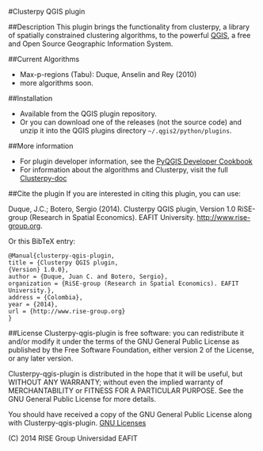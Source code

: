 #Clusterpy QGIS plugin

##Description
This plugin brings the functionality from clusterpy, a library of spatially
constrained clustering algorithms, to the powerful [QGIS](http://www.qgis.org/),
a free and Open Source Geographic Information System.

##Current Algorithms
 * Max-p-regions (Tabu): Duque, Anselin and Rey (2010)
 * more algorithms soon.

##Installation
 * Available from the QGIS plugin repository.
 * Or you can download one of the releases (not the source code) and unzip it into the QGIS plugins directory `~/.qgis2/python/plugins`.

##More information
 * For plugin developer information, see the [PyQGIS Developer Cookbook](http://www.qgis.org/pyqgis-cookbook/index.html)
 * For information about the algorithms and Clusterpy, visit the full [Clusterpy-doc](http://www.rise-group.org/risem/clusterpy/index.html#) 

##Cite the plugin
If you are interested in citing this plugin, you can use:

Duque, J.C.; Botero, Sergio (2014). Clusterpy QGIS plugin, Version 1.0 RiSE-group (Research in Spatial Economics). EAFIT University. http://www.rise-group.org.

Or this BibTeX entry:
```
@Manual{clusterpy-qgis-plugin,
title = {Clusterpy QGIS plugin,
{Version} 1.0.0},
author = {Duque, Juan C. and Botero, Sergio},
organization = {RiSE-group (Research in Spatial Economics). EAFIT University.},
address = {Colombia},
year = {2014},
url = {http://www.rise-group.org}
}
```

##License
Clusterpy-qgis-plugin is free software: you can redistribute it and/or modify
it under the terms of the GNU General Public License as published by
the Free Software Foundation, either version 2 of the License, or
any later version.

Clusterpy-qgis-plugin is distributed in the hope that it will be useful,
but WITHOUT ANY WARRANTY; without even the implied warranty of
MERCHANTABILITY or FITNESS FOR A PARTICULAR PURPOSE.  See the
GNU General Public License for more details.

You should have received a copy of the GNU General Public License
along with Clusterpy-qgis-plugin. [GNU Licenses](http://www.gnu.org/licenses/)

(C) 2014 RISE Group Universidad EAFIT
